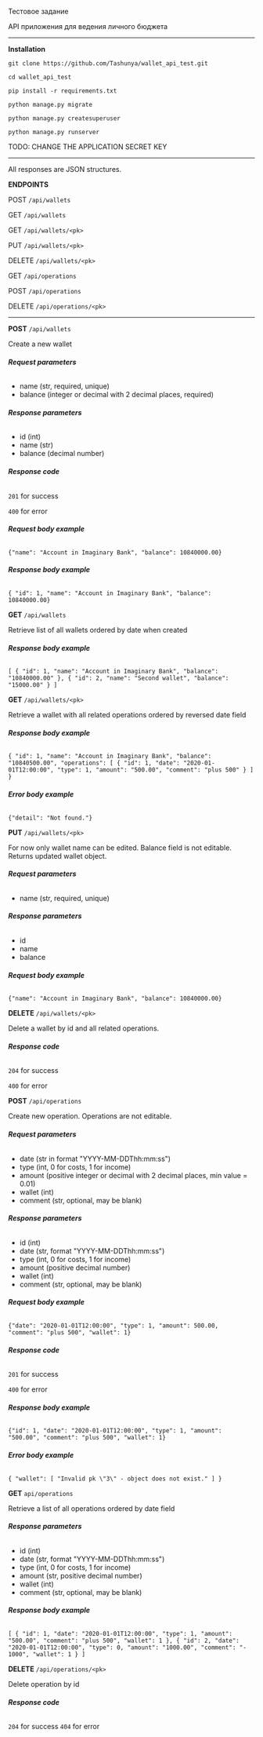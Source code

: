 Тестовое задание

API приложения для ведения личного бюджета
____________________

**Installation**

`git clone https://github.com/Tashunya/wallet_api_test.git`

`cd wallet_api_test`

`pip install -r requirements.txt`

`python manage.py migrate`

`python manage.py createsuperuser`

`python manage.py runserver`

TODO: CHANGE THE APPLICATION SECRET KEY
____________________________

All responses are JSON structures.

**ENDPOINTS**

POST `/api/wallets` 

GET `/api/wallets`

GET `/api/wallets/<pk>`

PUT `/api/wallets/<pk>` 

DELETE `/api/wallets/<pk>` 

GET `/api/operations`

POST `/api/operations` 

DELETE `/api/operations/<pk>` 

____________

**POST** `/api/wallets` 

Create a new wallet

###### **Request parameters**

- name (str, required, unique)
- balance (integer or decimal with 2 decimal places, required)

###### **Response parameters**
- id (int)
- name (str)
- balance (decimal number)

###### **Response code**

`201` for success

`400` for error

###### **Request body example**

`{"name": "Account in Imaginary Bank", "balance": 10840000.00}`
 

###### **Response body example**

`{ "id": 1, "name": "Account in Imaginary Bank", "balance": 10840000.00}`


**GET** `/api/wallets` 

Retrieve list of all wallets ordered by date when created


###### **Response body example**

`[
    {
        "id": 1,
        "name": "Account in Imaginary Bank",
        "balance": "10840000.00"
    },
    {
        "id": 2,
        "name": "Second wallet",
        "balance": "15000.00"
    }
]`


**GET** `/api/wallets/<pk>`

Retrieve a wallet with all related operations ordered by reversed date field

###### **Response body example**
 
`{
    "id": 1,
    "name": "Account in Imaginary Bank",
    "balance": "10840500.00",
    "operations": [
        {
            "id": 1,
            "date": "2020-01-01T12:00:00",
            "type": 1,
            "amount": "500.00",
            "comment": "plus 500"
        }
    ]
}`
 
###### **Error body example**
 
`{"detail": "Not found."}`


**PUT** `/api/wallets/<pk>`

For now only wallet name can be edited. Balance field is not editable.
Returns updated wallet object.

###### **Request parameters**
- name (str, required, unique)

###### **Response parameters**
- id
- name
- balance

###### **Request body example**

`{"name": "Account in Imaginary Bank", "balance": 10840000.00}`


**DELETE** `/api/wallets/<pk>`

Delete a wallet by id and all related operations.

###### **Response code**

`204` for success

`400` for error


**POST** `/api/operations`

Create new operation.
Operations are not editable.

###### **Request parameters**
- date (str in format "YYYY-MM-DDThh:mm:ss")
- type (int, 0 for costs, 1 for income)
- amount (positive integer or decimal with 2 decimal places, min value = 0.01)
- wallet (int)
- comment (str, optional, may be blank)

###### **Response parameters**
- id (int)
- date (str, format "YYYY-MM-DDThh:mm:ss")
- type (int, 0 for costs, 1 for income)
- amount (positive decimal number)
- wallet (int)
- comment (str, optional, may be blank)

###### **Request body example**

`{"date": "2020-01-01T12:00:00",
    "type": 1,
    "amount": 500.00,
    "comment": "plus 500",
    "wallet": 1}`
    
###### **Response code**

`201` for success

`400` for error

###### **Response body example**

`{"id": 1,
    "date": "2020-01-01T12:00:00",
    "type": 1,
    "amount": "500.00",
    "comment": "plus 500",
    "wallet": 1}`

###### **Error body example**

`{ "wallet": [
        "Invalid pk \"3\" - object does not exist." ] }`
        
**GET** `api/operations`

Retrieve a list of all operations ordered by date field

###### **Response parameters**
- id (int)
- date (str, format "YYYY-MM-DDThh:mm:ss")
- type (int, 0 for costs, 1 for income)
- amount (str, positive decimal number)
- wallet (int)
- comment (str, optional, may be blank)

###### **Response body example**
`[
    {
        "id": 1,
        "date": "2020-01-01T12:00:00",
        "type": 1,
        "amount": "500.00",
        "comment": "plus 500",
        "wallet": 1
    },
    {
        "id": 2,
        "date": "2020-01-01T12:00:00",
        "type": 0,
        "amount": "1000.00",
        "comment": "- 1000",
        "wallet": 1
    }
]`

**DELETE** `/api/operations/<pk>` 

Delete operation by id

###### **Response code**

`204` for success
`404` for error
